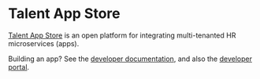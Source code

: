 Talent App Store
=======
[Talent App Store](http://www.talentappstore.com) is an open platform for integrating multi-tenanted HR microservices (apps).

Building an app? See the [developer documentation](http://devdocs.talentappstore.com), and also the [developer portal](https://developer.talentappstore.com).


 

